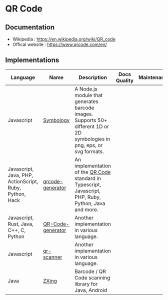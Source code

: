 # QR Code

## Documentation

- Wikipedia : https://en.wikipedia.org/wiki/QR_code
- Offical website : https://www.qrcode.com/en/

## Implementations

| Language                                                | Name                                                                  | Description                                                                                                                                     | Docs Quality | Maintenance | Recommended |
| ------------------------------------------------------- | --------------------------------------------------------------------- | ----------------------------------------------------------------------------------------------------------------------------------------------- | ------------ | ----------- | :---------: |
| Javascript                                              | [Symbology](https://github.com/jshor/symbology)                       | A Node.js module that generates barcode images. Supports 50+ different 1D or 2D symbologies in png, eps, or svg formats.                        |              |             |     ✅      |
| Javascript, Java, PHP, ActionScript, Ruby, Python, Hack | [qrcode-generator](https://github.com/kazuhikoarase/qrcode-generator) | An implementation of the [QR Code](https://en.wikipedia.org/wiki/QR_code) standard in Typescript, Javascript, PHP, Ruby, Python, Java and more. |              |             |     ✅      |
| Javascript, Rust, Java, C++, C, Python                  | [QR-Code-generator](https://github.com/nayuki/QR-Code-generator)      | Another implementation in various language.                                                                                                     |              |             |             |
| Javascript                                              | [qr-scanner](https://github.com/nimiq/qr-scanner)                     | Another implementation in various language.                                                                                                     |              |             |     ✅      |
| Java                                                    | [ZXing](https://github.com/zxing/zxing)                               | Barcode / QR Code scanning library for Java, Android                                                                                            |              |             |     ✅      |

